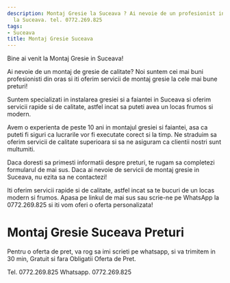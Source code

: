 ```yaml
---
description: Montaj Gresie la Suceava ? Ai nevoie de un profesionist in Montaj Gresie
  la Suceava. tel. 0772.269.825
tags:
- Suceava
title: Montaj Gresie Suceava
---
```



Bine ai venit la Montaj Gresie in Suceava! 

Ai nevoie de un montaj de gresie de calitate? Noi suntem cei mai buni profesionisti din oras si iti oferim servicii de montaj gresie la cele mai bune preturi! 

Suntem specializati in instalarea gresiei si a faiantei in Suceava si oferim servicii rapide si de calitate, astfel incat sa puteti avea un locas frumos si modern. 

Avem o experienta de peste 10 ani in montajul gresiei si faiantei, asa ca puteti fi siguri ca lucrarile vor fi executate corect si la timp. Ne straduim sa oferim servicii de calitate superioara si sa ne asiguram ca clientii nostri sunt multumiti.

Daca doresti sa primesti informatii despre preturi, te rugam sa completezi formularul de mai sus. Daca ai nevoie de servicii de montaj gresie in Suceava, nu ezita sa ne contactezi! 

Iti oferim servicii rapide si de calitate, astfel incat sa te bucuri de un locas modern si frumos. Apasa pe linkul de mai sus sau scrie-ne pe WhatsApp la 0772.269.825 si iti vom oferi o oferta personalizata!

# Montaj Gresie Suceava Preturi
Pentru o oferta de pret, va rog sa imi scrieti pe whatsapp, si va trimitem in 30 min, Gratuit si fara Obligatii Oferta de Pret.

Tel. 0772.269.825
Whatsapp. 0772.269.825